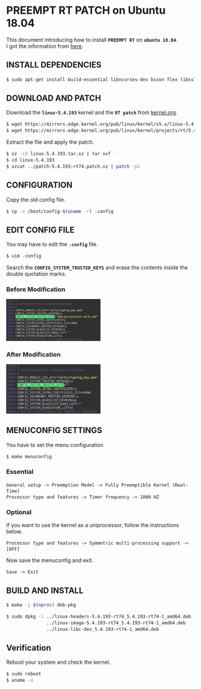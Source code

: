 # PREEMPT RT PATCH on Ubuntu 18.04
This document introducing how to install **`PREEMPT RT`** on **`ubuntu 18.04`**.  
I got the information from [here](https://chenna.me/blog/2020/02/23/how-to-setup-preempt-rt-on-ubuntu-18-04/).

## INSTALL DEPENDENCIES
```bash
$ sudo apt-get install build-essential libncurses-dev bison flex libssl-dev libelf-dev git
```

## DOWNLOAD AND PATCH
Download the **`linux-5.4.193`** kernel and the **`RT patch`** from [kernel.org](https://kernel.org).
```bash
$ wget https://mirrors.edge.kernel.org/pub/linux/kernel/v5.x/linux-5.4.193.tar.xz
$ wget https://mirrors.edge.kernel.org/pub/linux/kernel/projects/rt/5.4/patch-5.4.193-rt74.patch.xz
```

Extract the file and apply the patch.
```bash    
$ xz -cd linux-5.4.193.tar.xz | tar xvf -
$ cd linux-5.4.193
$ xzcat ../patch-5.4.193-rt74.patch.xz | patch -p1
```
    
## CONFIGURATION
Copy the old config file.
```bash
$ cp -v /boot/config-$(uname -r) .config
```
    
## EDIT CONFIG FILE
You may have to edit the **`.config`** file.
```bash
$ vim .config
```
Search the **`CONFIG_SYSTEM_TRUSTED_KEYS`** and erase the contents inside the double quotation marks.  

### Before Modification
<img src="/img/before.png" width="50%" height="50%"/>

### After Modification
<img src="/img/after.png" width="50%" height="50%"/>

## MENUCONFIG SETTINGS
You have to set the menu configuration.
```bash
$ make menuconfig
```

### Essential
```
General setup -> Preemption Model -> Fully Preemptible Kernel (Real-Time)
Processor type and features -> Timer frequency -> 1000 HZ
```

### Optional
If you want to use the kernel as a uniprocessor, follow the instructions below.
```
Processor type and features -> Symmetric multi-processing support -> [OFF]
```

Now save the menuconfig and exit.
```
Save -> Exit
```
    
## BUILD AND INSTALL
```bash
$ make -j $(nproc) deb-pkg
```

```bash
$ sudo dpkg -i ../linux-headers-5.4.193-rt74_5.4.193-rt74-1_amd64.deb 
               ../linux-image-5.4.193-rt74_5.4.193-rt74-1_amd64.deb 
               ../linux-libc-dev_5.4.193-rt74-1_amd64.deb
```

## Verification
Reboot your system and check the kernel.
```bash
$ sudo reboot
$ uname -a
```

